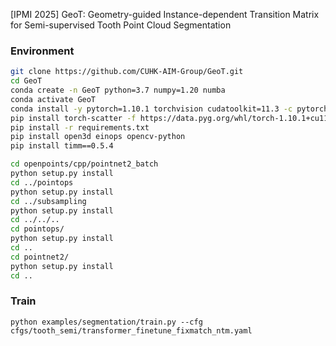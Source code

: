 [IPMI 2025] GeoT: Geometry-guided Instance-dependent Transition Matrix for Semi-supervised Tooth Point Cloud Segmentation


### Environment
```bash
git clone https://github.com/CUHK-AIM-Group/GeoT.git
cd GeoT
conda create -n GeoT python=3.7 numpy=1.20 numba
conda activate GeoT
conda install -y pytorch=1.10.1 torchvision cudatoolkit=11.3 -c pytorch -c nvidia
pip install torch-scatter -f https://data.pyg.org/whl/torch-1.10.1+cu113.html
pip install -r requirements.txt
pip install open3d einops opencv-python
pip install timm==0.5.4

cd openpoints/cpp/pointnet2_batch
python setup.py install
cd ../pointops
python setup.py install
cd ../subsampling
python setup.py install
cd ../../..
cd pointops/
python setup.py install
cd ..
cd pointnet2/
python setup.py install
cd ..
```

### Train

```
python examples/segmentation/train.py --cfg cfgs/tooth_semi/transformer_finetune_fixmatch_ntm.yaml
```